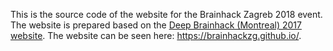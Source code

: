 This is the source code of the website for the Brainhack Zagreb 2018 event. The website is prepared based on the
<a href="https://ohbm.github.io/hackathon2017/" target="_blank"> Deep Brainhack (Montreal) 2017 website</a>. 
The website can be seen here: https://brainhackzg.github.io/.